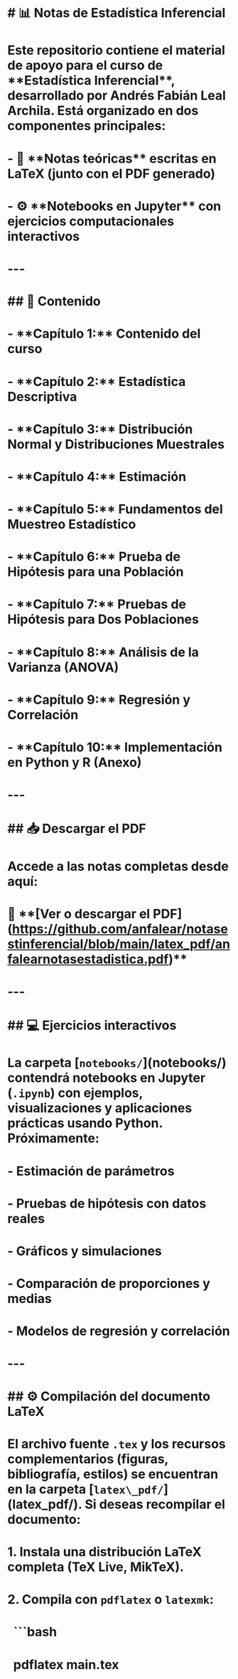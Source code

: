 # \# 📊 Notas de Estadística Inferencial

# 

# Este repositorio contiene el material de apoyo para el curso de \*\*Estadística Inferencial\*\*, desarrollado por Andrés Fabián Leal Archila. Está organizado en dos componentes principales:

# 

# \- 📘 \*\*Notas teóricas\*\* escritas en LaTeX (junto con el PDF generado)

# \- ⚙️ \*\*Notebooks en Jupyter\*\* con ejercicios computacionales interactivos

# 

# ---

# 

# \## 📄 Contenido

# 

# \- \*\*Capítulo 1:\*\* Contenido del curso  

# \- \*\*Capítulo 2:\*\* Estadística Descriptiva  

# \- \*\*Capítulo 3:\*\* Distribución Normal y Distribuciones Muestrales  

# \- \*\*Capítulo 4:\*\* Estimación  

# \- \*\*Capítulo 5:\*\* Fundamentos del Muestreo Estadístico  

# \- \*\*Capítulo 6:\*\* Prueba de Hipótesis para una Población  

# \- \*\*Capítulo 7:\*\* Pruebas de Hipótesis para Dos Poblaciones  

# \- \*\*Capítulo 8:\*\* Análisis de la Varianza (ANOVA)  

# \- \*\*Capítulo 9:\*\* Regresión y Correlación  

# \- \*\*Capítulo 10:\*\* Implementación en Python y R (Anexo)

# 

# ---

# 

# \## 📥 Descargar el PDF

# 

# Accede a las notas completas desde aquí:  

# 📘 \*\*\[Ver o descargar el PDF](https://github.com/anfalear/notasestinferencial/blob/main/latex_pdf/anfalearnotasestadistica.pdf)\*\*

# 

# ---

# 

# \## 💻 Ejercicios interactivos

# 

# La carpeta \[`notebooks/`](notebooks/) contendrá notebooks en Jupyter (`.ipynb`) con ejemplos, visualizaciones y aplicaciones prácticas usando Python. Próximamente:

# 

# \- Estimación de parámetros

# \- Pruebas de hipótesis con datos reales

# \- Gráficos y simulaciones

# \- Comparación de proporciones y medias

# \- Modelos de regresión y correlación

# 

# ---

# 

# \## ⚙️ Compilación del documento LaTeX

# 

# El archivo fuente `.tex` y los recursos complementarios (figuras, bibliografía, estilos) se encuentran en la carpeta \[`latex\_pdf/`](latex\_pdf/). Si deseas recompilar el documento:

# 

# 1\. Instala una distribución LaTeX completa (TeX Live, MikTeX).

# 2\. Compila con `pdflatex` o `latexmk`:

# &nbsp;  ```bash

# &nbsp;  pdflatex main.tex


